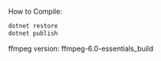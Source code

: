
How to Compile:
```csharp
dotnet restore
dotnet publish
```

ffmpeg version:
ffmpeg-6.0-essentials_build